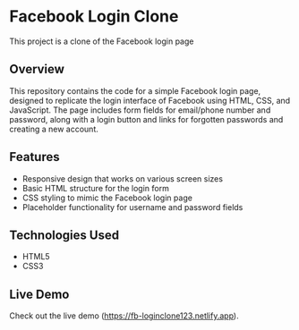 # Facebook Login Clone

This project is a clone of the Facebook login page

## Overview

This repository contains the code for a simple Facebook login page, designed to replicate the login interface of Facebook using HTML, CSS, and JavaScript. The page includes form fields for email/phone number and password, along with a login button and links for forgotten passwords and creating a new account.

## Features

- Responsive design that works on various screen sizes
- Basic HTML structure for the login form
- CSS styling to mimic the Facebook login page
- Placeholder functionality for username and password fields

## Technologies Used

- HTML5
- CSS3

## Live Demo
Check out the live demo (https://fb-loginclone123.netlify.app).
